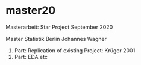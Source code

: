 # master20
Masterarbeit: Star Project September 2020

Master Statistik Berlin
Johannes Wagner

1. Part: Replication of existing Project: Krüger 2001
2. Part: EDA etc